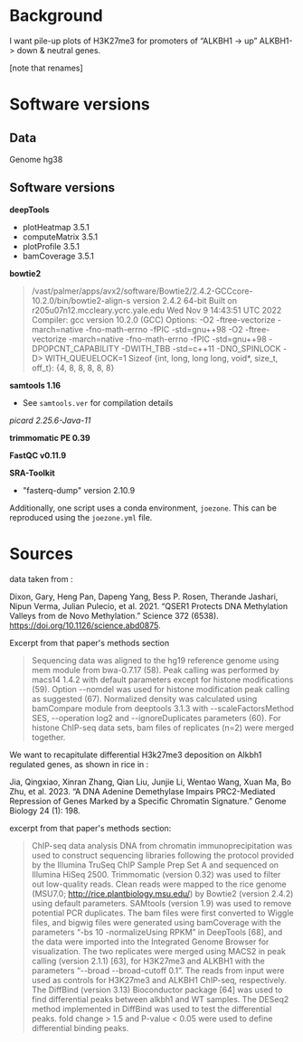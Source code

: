 # Background

I want pile-up plots of H3K27me3 for promoters of “ALKBH1 -> up” ALKBH1-> down & neutral genes.

[note that renames]

# Software versions

## Data

Genome hg38

## Software versions

**deepTools**
- plotHeatmap 3.5.1
- computeMatrix 3.5.1
- plotProfile 3.5.1
- bamCoverage 3.5.1

**bowtie2**
> /vast/palmer/apps/avx2/software/Bowtie2/2.4.2-GCCcore-10.2.0/bin/bowtie2-align-s version 2.4.2
> 64-bit
> Built on r205u07n12.mccleary.ycrc.yale.edu
> Wed Nov  9 14:43:51 UTC 2022
> Compiler: gcc version 10.2.0 (GCC)
> Options: -O2 -ftree-vectorize -march=native -fno-math-errno -fPIC -std=gnu++98 -O2 -ftree-vectorize -march=native -fno-math-errno -fPIC -std=gnu++98 -DPOPCNT_CAPABILITY -DWITH_TBB -std=c++11 -DNO_SPINLOCK -D> WITH_QUEUELOCK=1
> Sizeof {int, long, long long, void*, size_t, off_t}: {4, 8, 8, 8, 8, 8}

**samtools 1.16**
- See `samtools.ver` for compilation details

*picard 2.25.6-Java-11*

**trimmomatic PE 0.39**

**FastQC v0.11.9**

**SRA-Toolkit**
- "fasterq-dump" version 2.10.9

Additionally, one script uses a conda environment, `joezone`. This can be reproduced using the `joezone.yml` file.

# Sources

data taken from :

Dixon, Gary, Heng Pan, Dapeng Yang, Bess P. Rosen, Therande Jashari, Nipun Verma, Julian Pulecio, et al. 2021. “QSER1 Protects DNA Methylation Valleys from de Novo Methylation.” Science 372 (6538). https://doi.org/10.1126/science.abd0875.

Excerpt from that paper's methods section

>Sequencing data was aligned to the hg19 reference genome using mem module from bwa-0.7.17 (58). Peak calling was performed by macs14 1.4.2 with default parameters except for histone modifications (59). Option --nomdel was used for histone modification peak calling as suggested (67). Normalized density was calculated using bamCompare module from deeptools 3.1.3 with --scaleFactorsMethod SES, --operation log2 and --ignoreDuplicates parameters (60). For histone ChIP-seq data sets, bam files of replicates (n=2) were merged together.

We want to recapitulate differential H3k27me3 deposition on Alkbh1 regulated genes, as shown in rice in :

Jia, Qingxiao, Xinran Zhang, Qian Liu, Junjie Li, Wentao Wang, Xuan Ma, Bo Zhu, et al. 2023. “A DNA Adenine Demethylase Impairs PRC2-Mediated Repression of Genes Marked by a Specific Chromatin Signature.” Genome Biology 24 (1): 198.

excerpt from that paper's methods section:
>ChIP-seq data analysis
> DNA from chromatin immunoprecipitation was used to construct sequencing libraries following the protocol provided by the Illumina TruSeq ChIP Sample Prep Set A and sequenced on Illumina HiSeq 2500. Trimmomatic (version 0.32) was used to filter out low-quality reads. Clean reads were mapped to the rice genome (MSU7.0; http://rice.plantbiology.msu.edu/) by Bowtie2 (version 2.4.2) using default parameters. SAMtools (version 1.9) was used to remove potential PCR duplicates. The bam files were first converted to Wiggle files, and bigwig files were generated using bamCoverage with the parameters “-bs 10 -normalizeUsing RPKM” in DeepTools [68], and the data were imported into the Integrated Genome Browser for visualization. The two replicates were merged using MACS2 in peak calling (version 2.1.1) [63], for H3K27me3 and ALKBH1 with the parameters “--broad --broad-cutoff 0.1”. The reads from input were used as controls for H3K27me3 and ALKBH1 ChIP-seq, respectively. The DiffBind (version 3.13) Bioconductor package [64] was used to find differential peaks between alkbh1 and WT samples. The DESeq2 method implemented in DiffBind was used to test the differential peaks. fold change > 1.5 and P-value < 0.05 were used to define differential binding peaks.

